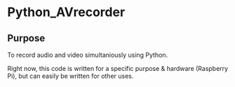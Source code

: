 # Python_AVrecorder

## Purpose

To record audio and video simultaniously using Python. 

Right now, this code is written for a specific purpose & hardware (Raspberry Pi), but can easily be written for other uses.



